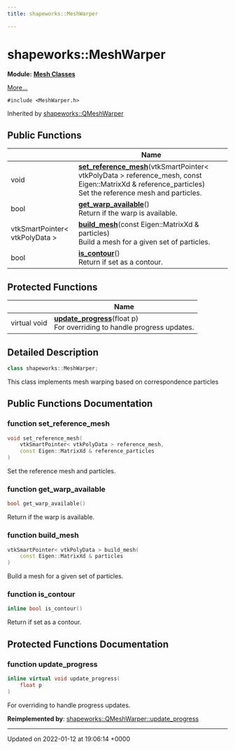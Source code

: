 ```yaml
---
title: shapeworks::MeshWarper

---
```


# shapeworks::MeshWarper

**Module:** **[Mesh Classes](../Modules/group__Group-Mesh.md)**



 [More...](#detailed-description)


`#include <MeshWarper.h>`

Inherited by [shapeworks::QMeshWarper](../Classes/classshapeworks_1_1QMeshWarper.md)

## Public Functions

|                | Name           |
| -------------- | -------------- |
| void | **[set_reference_mesh](../Classes/classshapeworks_1_1MeshWarper.md#function-set-reference-mesh)**(vtkSmartPointer< vtkPolyData > reference_mesh, const Eigen::MatrixXd & reference_particles)<br>Set the reference mesh and particles.  |
| bool | **[get_warp_available](../Classes/classshapeworks_1_1MeshWarper.md#function-get-warp-available)**()<br>Return if the warp is available.  |
| vtkSmartPointer< vtkPolyData > | **[build_mesh](../Classes/classshapeworks_1_1MeshWarper.md#function-build-mesh)**(const Eigen::MatrixXd & particles)<br>Build a mesh for a given set of particles.  |
| bool | **[is_contour](../Classes/classshapeworks_1_1MeshWarper.md#function-is-contour)**()<br>Return if set as a contour.  |

## Protected Functions

|                | Name           |
| -------------- | -------------- |
| virtual void | **[update_progress](../Classes/classshapeworks_1_1MeshWarper.md#function-update-progress)**(float p)<br>For overriding to handle progress updates.  |

## Detailed Description

```cpp
class shapeworks::MeshWarper;
```


This class implements mesh warping based on correspondence particles 

## Public Functions Documentation

### function set_reference_mesh

```cpp
void set_reference_mesh(
    vtkSmartPointer< vtkPolyData > reference_mesh,
    const Eigen::MatrixXd & reference_particles
)
```

Set the reference mesh and particles. 

### function get_warp_available

```cpp
bool get_warp_available()
```

Return if the warp is available. 

### function build_mesh

```cpp
vtkSmartPointer< vtkPolyData > build_mesh(
    const Eigen::MatrixXd & particles
)
```

Build a mesh for a given set of particles. 

### function is_contour

```cpp
inline bool is_contour()
```

Return if set as a contour. 

## Protected Functions Documentation

### function update_progress

```cpp
inline virtual void update_progress(
    float p
)
```

For overriding to handle progress updates. 

**Reimplemented by**: [shapeworks::QMeshWarper::update_progress](../Classes/classshapeworks_1_1QMeshWarper.md#function-update-progress)


-------------------------------

Updated on 2022-01-12 at 19:06:14 +0000
